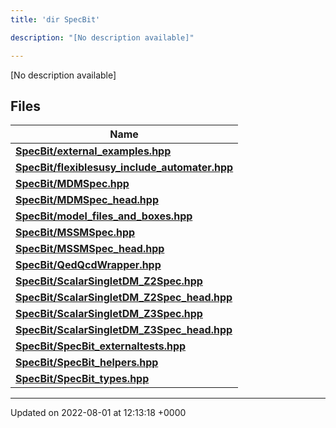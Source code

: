 ```yaml
---
title: 'dir SpecBit'

description: "[No description available]"

---
```







[No description available]

## Files

| Name           |
| -------------- |
| **[SpecBit/external_examples.hpp](/documentation/code/files/external__examples_8hpp/#file-external-examples.hpp)**  |
| **[SpecBit/flexiblesusy_include_automater.hpp](/documentation/code/files/flexiblesusy__include__automater_8hpp/#file-flexiblesusy-include-automater.hpp)**  |
| **[SpecBit/MDMSpec.hpp](/documentation/code/files/mdmspec_8hpp/#file-mdmspec.hpp)**  |
| **[SpecBit/MDMSpec_head.hpp](/documentation/code/files/mdmspec__head_8hpp/#file-mdmspec-head.hpp)**  |
| **[SpecBit/model_files_and_boxes.hpp](/documentation/code/files/model__files__and__boxes_8hpp/#file-model-files-and-boxes.hpp)**  |
| **[SpecBit/MSSMSpec.hpp](/documentation/code/files/mssmspec_8hpp/#file-mssmspec.hpp)**  |
| **[SpecBit/MSSMSpec_head.hpp](/documentation/code/files/mssmspec__head_8hpp/#file-mssmspec-head.hpp)**  |
| **[SpecBit/QedQcdWrapper.hpp](/documentation/code/files/qedqcdwrapper_8hpp/#file-qedqcdwrapper.hpp)**  |
| **[SpecBit/ScalarSingletDM_Z2Spec.hpp](/documentation/code/files/scalarsingletdm__z2spec_8hpp/#file-scalarsingletdm-z2spec.hpp)**  |
| **[SpecBit/ScalarSingletDM_Z2Spec_head.hpp](/documentation/code/files/scalarsingletdm__z2spec__head_8hpp/#file-scalarsingletdm-z2spec-head.hpp)**  |
| **[SpecBit/ScalarSingletDM_Z3Spec.hpp](/documentation/code/files/scalarsingletdm__z3spec_8hpp/#file-scalarsingletdm-z3spec.hpp)**  |
| **[SpecBit/ScalarSingletDM_Z3Spec_head.hpp](/documentation/code/files/scalarsingletdm__z3spec__head_8hpp/#file-scalarsingletdm-z3spec-head.hpp)**  |
| **[SpecBit/SpecBit_externaltests.hpp](/documentation/code/files/specbit__externaltests_8hpp/#file-specbit-externaltests.hpp)**  |
| **[SpecBit/SpecBit_helpers.hpp](/documentation/code/files/specbit__helpers_8hpp/#file-specbit-helpers.hpp)**  |
| **[SpecBit/SpecBit_types.hpp](/documentation/code/files/specbit__types_8hpp/#file-specbit-types.hpp)**  |






-------------------------------

Updated on 2022-08-01 at 12:13:18 +0000
